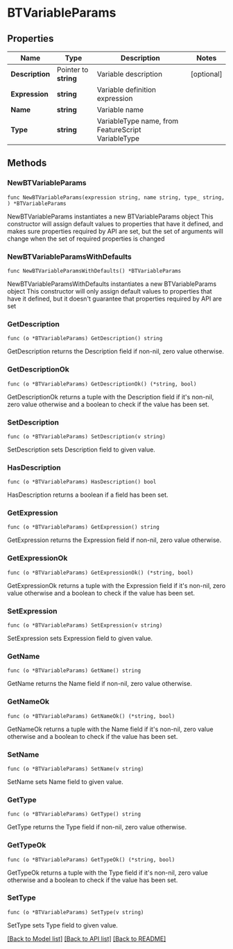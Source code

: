 # BTVariableParams

## Properties

Name | Type | Description | Notes
------------ | ------------- | ------------- | -------------
**Description** | Pointer to **string** | Variable description | [optional] 
**Expression** | **string** | Variable definition expression | 
**Name** | **string** | Variable name | 
**Type** | **string** | VariableType name, from FeatureScript VariableType | 

## Methods

### NewBTVariableParams

`func NewBTVariableParams(expression string, name string, type_ string, ) *BTVariableParams`

NewBTVariableParams instantiates a new BTVariableParams object
This constructor will assign default values to properties that have it defined,
and makes sure properties required by API are set, but the set of arguments
will change when the set of required properties is changed

### NewBTVariableParamsWithDefaults

`func NewBTVariableParamsWithDefaults() *BTVariableParams`

NewBTVariableParamsWithDefaults instantiates a new BTVariableParams object
This constructor will only assign default values to properties that have it defined,
but it doesn't guarantee that properties required by API are set

### GetDescription

`func (o *BTVariableParams) GetDescription() string`

GetDescription returns the Description field if non-nil, zero value otherwise.

### GetDescriptionOk

`func (o *BTVariableParams) GetDescriptionOk() (*string, bool)`

GetDescriptionOk returns a tuple with the Description field if it's non-nil, zero value otherwise
and a boolean to check if the value has been set.

### SetDescription

`func (o *BTVariableParams) SetDescription(v string)`

SetDescription sets Description field to given value.

### HasDescription

`func (o *BTVariableParams) HasDescription() bool`

HasDescription returns a boolean if a field has been set.

### GetExpression

`func (o *BTVariableParams) GetExpression() string`

GetExpression returns the Expression field if non-nil, zero value otherwise.

### GetExpressionOk

`func (o *BTVariableParams) GetExpressionOk() (*string, bool)`

GetExpressionOk returns a tuple with the Expression field if it's non-nil, zero value otherwise
and a boolean to check if the value has been set.

### SetExpression

`func (o *BTVariableParams) SetExpression(v string)`

SetExpression sets Expression field to given value.


### GetName

`func (o *BTVariableParams) GetName() string`

GetName returns the Name field if non-nil, zero value otherwise.

### GetNameOk

`func (o *BTVariableParams) GetNameOk() (*string, bool)`

GetNameOk returns a tuple with the Name field if it's non-nil, zero value otherwise
and a boolean to check if the value has been set.

### SetName

`func (o *BTVariableParams) SetName(v string)`

SetName sets Name field to given value.


### GetType

`func (o *BTVariableParams) GetType() string`

GetType returns the Type field if non-nil, zero value otherwise.

### GetTypeOk

`func (o *BTVariableParams) GetTypeOk() (*string, bool)`

GetTypeOk returns a tuple with the Type field if it's non-nil, zero value otherwise
and a boolean to check if the value has been set.

### SetType

`func (o *BTVariableParams) SetType(v string)`

SetType sets Type field to given value.



[[Back to Model list]](../README.md#documentation-for-models) [[Back to API list]](../README.md#documentation-for-api-endpoints) [[Back to README]](../README.md)


